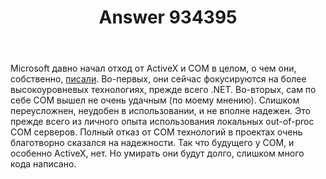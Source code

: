 ﻿---
title: "Answer 934395"
se.owner.user_id: 287068
se.owner.display_name: "freim"
se.owner.link: "https://ru.stackoverflow.com/users/287068/freim"
se.answer_id: 934395
se.question_id: 934247
se.post_type: answer
se.score: 1
se.is_accepted: False
---
<p>Microsoft давно начал отход от ActiveX и COM в целом, о чем они, собственно, <a href="https://blogs.windows.com/msedgedev/2015/05/06/a-break-from-the-past-part-2-saying-goodbye-to-activex-vbscript-attachevent/" rel="nofollow noreferrer">писали</a>. Во-первых, они сейчас фокусируются на более высокоуровневых технологиях, прежде всего .NET. Во-вторых, сам по себе COM вышел не очень удачным (по моему мнению). Слишком переусложнен, неудобен в использовании, и не вполне надежен. Это прежде всего из личного опыта использования локальных out-of-proc COM серверов. Полный отказ от COM технологий в проектах очень благотворно сказался на надежности. Так что будущего у COM, и особенно ActiveX, нет. Но умирать они будут долго, слишком много кода написано.</p>
